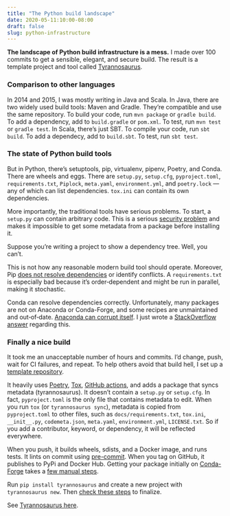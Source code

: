 ```yaml
---
title: "The Python build landscape"
date: 2020-05-11:10:00-08:00
draft: false
slug: python-infrastructure
---
```



**The landscape of Python build infrastructure is a mess.**
I made over 100 commits to get a sensible, elegant, and secure build.
The result is a template project and tool called
[Tyrannosaurus](https://github.com/dmyersturnbull/tyrannosaurus).


### Comparison to other languages

In 2014 and 2015, I was mostly writing in Java and Scala.
In Java, there are two widely used build tools: Maven and Gradle.
They’re compatible and use the same repository.
To build your code, run `mvn package` or `gradle build`.
To add a dependency, add to `build.gradle` or `pom.xml`.
To test, run `mvn test` or `gradle test`.
In Scala, there’s just SBT. To compile your code, run `sbt build`.
To add a dependecy, add to `build.sbt`.
To test, run `sbt test`.


### The state of Python build tools

But in Python, there’s setuptools, pip, virtualenv, pipenv, Poetry, and Conda.
There are wheels and eggs.
There are `setup.py`, `setup.cfg`, `pyproject.toml`, `requirements.txt`, `Piplock`,
`meta.yaml`, `environment.yml`, and `poetry.lock` — any of which can list dependencies.
`tox.ini` can contain its own dependencies.

More importantly, the traditional tools have serious problems.
To start, a `setup.py` can contain arbitrary code.
This is a serious
[security problem](
https://www.zdnet.com/article/twelve-malicious-python-libraries-found-and-removed-from-pypi/)
and makes it impossible to get some metadata from a package before installing it.

Suppose you’re writing a project to show a dependency tree.
Well, you can’t.

This is not how any reasonable modern build tool should operate.
Moreover, Pip [does not resolve dependencies](https://github.com/pypa/pip/issues/988) or identify
conflicts. A `requirements.txt` is especially bad because it’s order‐dependent and might be run in
parallel, making it stochastic.

Conda can resolve dependencies correctly.
Unfortunately, many packages are not on Anaconda or Conda-Forge, and some recipes are unmaintained
and out‐of‐date.
[Anaconda can corrupt itself](https://github.com/ContinuumIO/anaconda-issues/issues/11336).
I just wrote a
[StackOverflow answer](
https://stackoverflow.com/questions/61624631/using-anaconda-is-a-messy-base-root-going-to-be-a-problem-in-the-long-term/61624747#61624747)
regarding this.


### Finally a nice build

It took me an unacceptable number of hours and commits.
I’d change, push, wait for CI failures, and repeat.
To help others avoid that build hell, I set up a
[template repository](https://github.com/dmyersturnbull/tyrannosaurus).

It heavily uses [Poetry](https://python-poetry.org/), [Tox](https://tox.readthedocs.io/en/latest/),
[GitHub actions](https://help.github.com/en/actions), and adds a package that syncs metadata
(tyrannosaurus). It doesn’t contain a `setup.py` or `setup.cfg`.
In fact, `pyproject.toml` is the only file that contains metadata to edit.
When you run `tox` (or `tyrannosaurus sync`), metadata is copied from `pyproject.toml` to other
files, such as `docs/requirements.txt`, `tox.ini`, `__init__.py`, `codemeta.json`, `meta.yaml`,
`environment.yml`, `LICENSE.txt`. So if you add a contributor, keyword, or dependency, it will
be reflected everywhere.

When you push, it builds wheels, sdists, and a Docker image, and runs tests.
It lints on commit using [pre-commit](https://pre-commit.com/).
When you tag on GitHub, it publishes to PyPi and Docker Hub.
Getting your package initially on [Conda-Forge](https://conda-forge.org/) takes a
[few manual steps](https://tyrannosaurus.readthedocs.io/en/latest/usage.html#anaconda-recipes).

Run `pip install tyrannosaurus` and create a new project with `tyrannosaurus new`. Then
[check these steps](
https://tyrannosaurus.readthedocs.io/en/latest/guide.html#to-do-list-for-new-projects)
to finalize.

See [Tyrannosaurus here](https://github.com/dmyersturnbull/tyrannosaurus).
